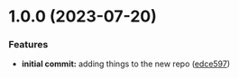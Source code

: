 # 1.0.0 (2023-07-20)


### Features

* **initial commit:** adding things to the new repo ([edce597](https://github.com/luvsscorpius/Buscar-em-tabela-JavaScript/commit/edce59788fd26b3d65906961b1d45eeedfeac965))
